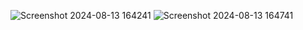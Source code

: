 ![Screenshot 2024-08-13 164241](https://github.com/user-attachments/assets/a7dfaafc-3419-4888-9011-ecaa9512327c)
![Screenshot 2024-08-13 164741](https://github.com/user-attachments/assets/f8e071e8-4a92-4cdf-b2fa-6965e46670e3)
